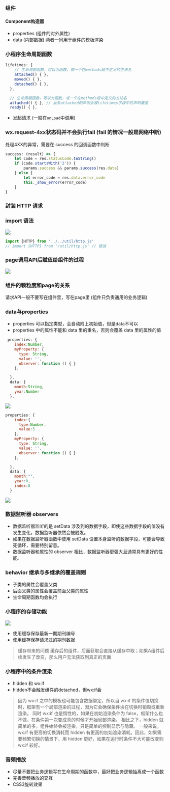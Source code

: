 ### 组件

#### Component构造器 

- properties (组件的对外属性)
- data  (内部数据) 
两者一同用于组件的模板渲染

### 小程序生命周期函数
```javascript
lifetimes: {
    // 生命周期函数，可以为函数，或一个在methods段中定义的方法名
    attached() { },
    moved() { },
    detached() { },
  },

  // 生命周期函数，可以为函数，或一个在methods段中定义的方法名
  attached() { }, // 此处attached的声明会被lifetimes字段中的声明覆盖
  ready() { },

```

- 发起请求 (一般在`onLoad`中调用)

###  wx.request-4xx状态码并不会执行fail (fail 的情况一般是网络中断)
处理4XX的异常，需要在 success 的回调函数中判断

```javascript
success: (result) => {
    let code = res.statusCode.toString()
    if (code.startsWith('2')) {
        params.success && params.success(res.data)
    } else {
        let error_code = res.data.error_code
        this._show_error(error_code)
    }
}


```
### 封装 HTTP 请求


### import 语法

![](https://upload-images.jianshu.io/upload_images/9249356-4303e6214904e9c3.png?imageMogr2/auto-orient/strip%7CimageView2/2/w/1240)

```javascript
import {HTTP} from '../../util/http.js'
// import {HTTP} from '/util/http.js' // 错误
```

### page调用API后赋值给组件的过程

![](https://upload-images.jianshu.io/upload_images/9249356-9219ae061c254377.png?imageMogr2/auto-orient/strip%7CimageView2/2/w/1240)

### 组件的颗粒度和page的关系

请求API一般不要写在组件里，写在page里 (组件只负责通用的业务逻辑)

### data与properties 
- properties 可以指定类型，会自动附上初始值，但是data不可以
- properties 中的属性不能和 data 里的重名，否则会覆盖 data 里的属性的值


```javascript
 properties: {
    index:Number,
    myProperty: {
      type: String,
      value: '',
      observer: function () { }
    },

  },
  data: {
    month:String,
    year:Number
  },
```
![](https://upload-images.jianshu.io/upload_images/9249356-7a526ca852bc9487.png?imageMogr2/auto-orient/strip%7CimageView2/2/w/1240)

```javascript
properties: {
    index:{
      type:Number,
      value:5
    },
    myProperty: {
      type: String,
      value: '',
      observer: function () { }
    },

  },
  data: {
    month:"",
    year:0,
    index:8
  }
```

![](https://upload-images.jianshu.io/upload_images/9249356-30699313287f9815.png?imageMogr2/auto-orient/strip%7CimageView2/2/w/1240)

### 数据监听器 observers

- 数据监听器监听的是 setData 涉及到的数据字段，即使这些数据字段的值没有发生变化，数据监听器依然会被触发。
- 如果在数据监听器函数中使用 setData 设置本身监听的数据字段，可能会导致死循环，需要特别留意。
- 数据监听器和属性的 observer 相比，数据监听器更强大且通常具有更好的性能。

### behavior 继承与多继承的覆盖规则
- 子类的属性会覆盖父类
- 后面父类的属性会覆盖前面父类的属性
- 生命周期函数均会执行

### 小程序的存储功能
![](https://upload-images.jianshu.io/upload_images/9249356-0673aaeece8174d6.png?imageMogr2/auto-orient/strip%7CimageView2/2/w/1240)

- 使用缓存保存最新一期期刊编号
- 使用缓存保存请求过的期刊数据

>缓存带来的问题
缓存后的组件，后面获取会直接从缓存中取；如果A组件后续发生了改变，那么用户无法获取到真正的页面

### 小程序中的条件渲染
- hidden 和 wx:if
-  hidden不会触发组件的detached，但wx:if会

>因为 wx:if 之中的模板也可能包含数据绑定，所以当 wx:if 的条件值切换时，框架有一个局部渲染的过程，因为它会确保条件块在切换时销毁或重新渲染。
同时 wx:if 也是惰性的，如果在初始渲染条件为 false，框架什么也不做，在条件第一次变成真的时候才开始局部渲染。
相比之下，hidden 就简单的多，组件始终会被渲染，只是简单的控制显示与隐藏。
一般来说，wx:if 有更高的切换消耗而 hidden 有更高的初始渲染消耗。因此，如果需要频繁切换的情景下，用 hidden 更好，如果在运行时条件不大可能改变则 wx:if 较好。


### 音频播放

- 尽量不要把业务逻辑写在生命周期的函数中，最好把业务逻辑抽离成一个函数
- 完善音频播放的交互
- CSS3旋转效果

